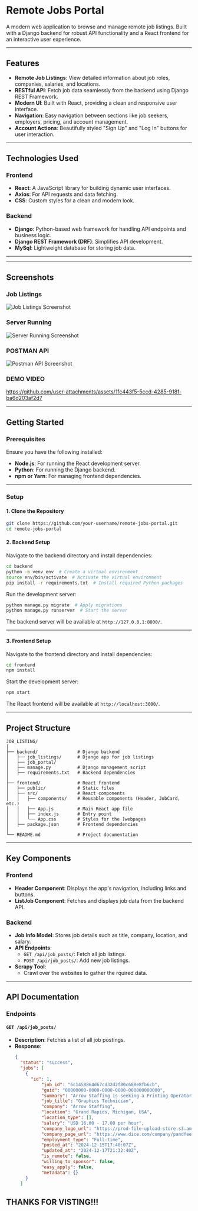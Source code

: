 
# **Remote Jobs Portal**

A modern web application to browse and manage remote job listings. Built with a Django backend for robust API functionality and a React frontend for an interactive user experience.

---

## **Features**
- **Remote Job Listings**: View detailed information about job roles, companies, salaries, and locations.
- **RESTful API**: Fetch job data seamlessly from the backend using Django REST Framework.
- **Modern UI**: Built with React, providing a clean and responsive user interface.
- **Navigation**: Easy navigation between sections like job seekers, employers, pricing, and account management.
- **Account Actions**: Beautifully styled "Sign Up" and "Log In" buttons for user interaction.

---

## **Technologies Used**
### **Frontend**
- **React**: A JavaScript library for building dynamic user interfaces.
- **Axios**: For API requests and data fetching.
- **CSS**: Custom styles for a clean and modern look.

### **Backend**
- **Django**: Python-based web framework for handling API endpoints and business logic.
- **Django REST Framework (DRF)**: Simplifies API development.
- **MySql**: Lightweight database for storing job data.

---
---

## **Screenshots**
### **Job Listings**
![Job Listings Screenshot](assets/images/job_listing.png)

### **Server Running**
![Server Running Screenshot](assets/images/terminal.png)

### **POSTMAN API**
![Postman API Screenshot](assets/images/postman_api.png)

### **DEMO VIDEO**
https://github.com/user-attachments/assets/1fc443f5-5ccd-4285-918f-ba6d203af2d7





---


## **Getting Started**

### **Prerequisites**
Ensure you have the following installed:
- **Node.js**: For running the React development server.
- **Python**: For running the Django backend.
- **npm or Yarn**: For managing frontend dependencies.

---

### **Setup**

#### 1. **Clone the Repository**
```bash
git clone https://github.com/your-username/remote-jobs-portal.git
cd remote-jobs-portal
```

#### 2. **Backend Setup**
Navigate to the backend directory and install dependencies:
```bash
cd backend
python -m venv env  # Create a virtual environment
source env/bin/activate  # Activate the virtual environment
pip install -r requirements.txt  # Install required Python packages
```

Run the development server:
```bash
python manage.py migrate  # Apply migrations
python manage.py runserver  # Start the server
```
The backend server will be available at `http://127.0.0.1:8000/`.

---

#### 3. **Frontend Setup**
Navigate to the frontend directory and install dependencies:
```bash
cd frontend
npm install
```

Start the development server:
```bash
npm start
```
The React frontend will be available at `http://localhost:3000/`.

---

## **Project Structure**

```
JOB_LISTING/
│
├── backend/               # Django backend
│   ├── job_listings/      # Django app for job listings
│   ├── job_portal/        
│   ├── manage.py          # Django management script
│   ├── requirements.txt   # Backend dependencies
│
├── frontend/              # React frontend
│   ├── public/            # Static files
│   ├── src/               # React components
│   │   ├── components/    # Reusable components (Header, JobCard, etc.)
│   │   ├── App.js         # Main React app file
│   │   ├── index.js       # Entry point
│   │   └── App.css        # Styles for the ]webpages
│   ├── package.json       # Frontend dependencies
│
└── README.md              # Project documentation
```

---

## **Key Components**

### **Frontend**
- **Header Component**: Displays the app's navigation, including links and buttons.
- **ListJob Component**: Fetches and displays job data from the backend API.

### **Backend**
- **Job Info Model**: Stores job details such as title, company, location, and salary.
- **API Endpoints**: 
  - `GET /api/job_posts/`: Fetch all job listings.
  - `POST /api/job_posts/`: Add new job listings.
- **Scrapy Tool**: 
  - Crawl over the websites to gather the rquired data.

---

## **API Documentation**

### **Endpoints**
#### `GET /api/job_posts/`
- **Description**: Fetches a list of all job postings.
- **Response**:
  ```json
  {
    "status": "success",
    "jobs": [
      {
        "id": 1,
            "job_id": "6c1458864d67cd32d2f80c688e8fb6cb",
            "guid": "00000000-0000-0000-0000-000000000000",
            "summary": "Arrow Staffing is seeking a Printing Operator to join our team in Grand Rapids. This is an in-person position focused on operating production equipment to produce and print on various sign components.  Shift: 7:25 AM to 3:55 PM  Wage: $16-$17 per hour  Day-to-Day Responsibilities: Artwork and file preparation.Operating UV flatbed printers, plotters, routers, and related equipment.Loading, unloading, and inspecting parts.Performing additional duties as assigned. Qualifications: Experience using s",
            "job_title": "Graphics Technician",
            "company": "Arrow Staffing",
            "location": "Grand Rapids, Michigan, USA",
            "location_type": [],
            "salary": "USD 16.00 - 17.00 per hour",
            "company_logo_url": "https://prod-file-upload-store.s3.amazonaws.com/Monograms/A.png",
            "company_page_url": "https://www.dice.com/company/pandfeed",
            "employment_type": "Full-time",
            "posted_at": "2024-12-15T17:40:07Z",
            "updated_at": "2024-12-17T21:32:40Z",
            "is_remote": false,
            "willing_to_sponsor": false,
            "easy_apply": false,
            "metadata": {}
      }
    ]


  ```



## **THANKS FOR VISTING!!!**



